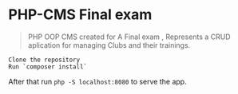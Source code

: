 # PHP-CMS Final exam

> PHP OOP CMS created for A Final exam , Represents a CRUD aplication for managing Clubs and their trainings.
```
Clone the repository
Run `composer install`
```
After that run `php -S localhost:8080` to serve the app.
